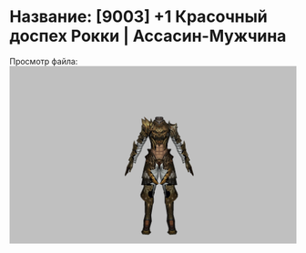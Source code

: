 # Название: [9003] +1 Красочный доспех Рокки | Ассасин-Мужчина

Просмотр файла:
![p060032.png](p060032.png)
